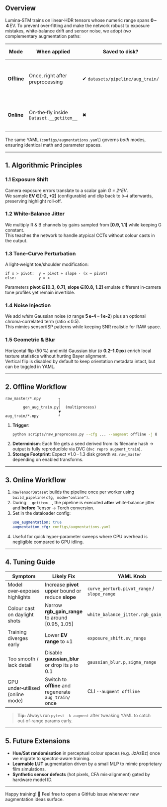 <!--
  Lumina‑STM | Data Augmentation Handbook
  ======================================
  This document explains *why* and *how* we augment RAW‑tensor data for both
  Transformer and Diffusion branches, and offers practical tuning advice.
-->

## Overview

Lumina‑STM trains on linear‑HDR tensors whose numeric range spans **0 – 4** EV.
To prevent over‑fitting and make the network robust to exposure mistakes, white‑balance drift and sensor noise, we adopt *two* complementary augmentation paths:

| Mode | When applied | Saved to disk? | Typical use‑case |
|------|--------------|----------------|------------------|
| **Offline** | Once, right after preprocessing | ✔ `datasets/pipeline/aug_train/` | Large‑scale training on fixed clusters (less CPU load during epochs) |
| **Online** | On‑the‑fly inside `Dataset.__getitem__` | ✖ | Rapid prototyping or overfit‑checks on a small sample set |

The same YAML (`configs/augmentations.yaml`) governs *both* modes, ensuring identical math and parameter spaces.

---

## 1. Algorithmic Principles

### 1.1 Exposure Shift  
Camera exposure errors translate to a scalar gain *G = 2^EV*.  
We sample **EV ∈ [–2, +2]** (configurable) and clip back to `0–4` afterwards, preserving highlight roll‑off.

### 1.2 White‑Balance Jitter  
We multiply R & B channels by gains sampled from **[0.9, 1.1]** while keeping G constant.  
This teaches the network to handle atypical CCTs without colour casts in the output.

### 1.3 Tone‑Curve Perturbation  
A light‑weight toe/shoulder modification:  
```text
if x > pivot:  y = pivot + slope · (x – pivot)
else:          y = x
```  
Parameters **pivot ∈ [0.3, 0.7]**, **slope ∈ [0.8, 1.2]** emulate different in‑camera tone profiles yet remain invertible.

### 1.4 Noise Injection  
We add *white* Gaussian noise (σ range **5 e‑4 – 1 e‑2**) plus an optional chroma‑correlated term (ratio ≤ 0.5).  
This mimics sensor/ISP patterns while keeping SNR realistic for RAW space.

### 1.5 Geometric & Blur  
Horizontal flip (50 %) and mild Gaussian blur (σ **0.2–1.0 px**) enrich local texture statistics without hurting Bayer alignment.  
Vertical flip is disabled by default to keep orientation metadata intact, but can be toggled in YAML.

---

## 2. Offline Workflow

```
raw_master/*.npy        ┐
                        │
        gen_aug_train.py│  (multiprocess)
                        ▼
aug_train/*.npy         ┘
```

1. **Trigger**:  
   ```bash
   python scripts/raw_preprocess.py --cfg ... --augment offline -j 8
   ```
2. **Determinism**: Each file gets a seed derived from its filename hash → output is fully reproducible via DVC (`dvc repro augment_train`).
3. **Storage Footprint**: Expect ×1.0 – 1.3 disk growth vs. `raw_master` depending on enabled transforms.

---

## 3. Online Workflow

1. `RawTensorDataset` builds the pipeline once per worker using `build_pipeline(cfg, mode="online")`.
2. During `__getitem__`, the pipeline is executed **after** white‑balance jitter and **before** Tensor → Torch conversion.
3. Set in the dataloader config:
   ```yaml
   use_augmentation: true
   augmentation_cfg: configs/augmentations.yaml
   ```
4. Useful for quick hyper‑parameter sweeps where CPU overhead is negligible compared to GPU idling.

---

## 4. Tuning Guide

| Symptom | Likely Fix | YAML Knob |
|---------|-----------|-----------|
| Model over‑exposes highlights | Increase **pivot** upper bound or reduce **slope** | `curve_perturb.pivot_range` / `slope_range` |
| Colour cast on daylight shots | Narrow **rgb_gain_range** to around [0.95, 1.05] | `white_balance_jitter.rgb_gain_range` |
| Training diverges early | Lower **EV range** to ±1 | `exposure_shift.ev_range` |
| Too smooth / lack detail | Disable **gaussian_blur** or drop its `p` to 0.1 | `gaussian_blur.p`, `sigma_range` |
| GPU under‑utilised (online mode) | Switch to **offline** and regenerate `aug_train/` once | CLI `--augment offline` |

> **Tip:** Always run `pytest -k augment` after tweaking YAML to catch out‑of‑range params early.

---

## 5. Future Extensions

* **Hue/Sat randomisation** in perceptual colour spaces (e.g. JzAzBz) once we migrate to spectral‑aware training.
* **Learnable LUT** augmentation driven by a small MLP to mimic proprietary film simulations.
* **Synthetic sensor defects** (hot pixels, CFA mis‑alignment) gated by hardware model ID.

---

Happy training! 🚀 Feel free to open a GitHub issue whenever new augmentation ideas surface.
